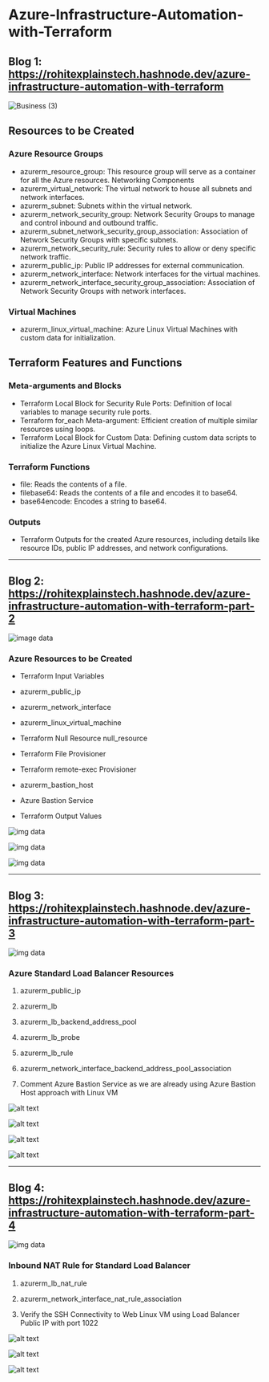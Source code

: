 # Azure-Infrastructure-Automation-with-Terraform
## Blog 1: https://rohitexplainstech.hashnode.dev/azure-infrastructure-automation-with-terraform
![Business (3)](https://github.com/user-attachments/assets/db8ab588-1124-40e6-bd61-c4fbc28dc25c)

## Resources to be Created
### Azure Resource Groups
- azurerm_resource_group: This resource group will serve as a container for all the Azure resources.
Networking Components
- azurerm_virtual_network: The virtual network to house all subnets and network interfaces.
- azurerm_subnet: Subnets within the virtual network.
- azurerm_network_security_group: Network Security Groups to manage and control inbound and outbound traffic.
- azurerm_subnet_network_security_group_association: Association of Network Security Groups with specific subnets.
- azurerm_network_security_rule: Security rules to allow or deny specific network traffic.
- azurerm_public_ip: Public IP addresses for external communication.
- azurerm_network_interface: Network interfaces for the virtual machines.
- azurerm_network_interface_security_group_association: Association of Network Security Groups with network interfaces.
  
### Virtual Machines
- azurerm_linux_virtual_machine: Azure Linux Virtual Machines with custom data for initialization.
## Terraform Features and Functions
### Meta-arguments and Blocks
- Terraform Local Block for Security Rule Ports: Definition of local variables to manage security rule ports.
- Terraform for_each Meta-argument: Efficient creation of multiple similar resources using loops.
- Terraform Local Block for Custom Data: Defining custom data scripts to initialize the Azure Linux Virtual Machine.
### Terraform Functions
- file: Reads the contents of a file.
- filebase64: Reads the contents of a file and encodes it to base64.
- base64encode: Encodes a string to base64.
### Outputs
- Terraform Outputs for the created Azure resources, including details like resource IDs, public IP addresses, and network configurations.

-----------------------------------------------------------------------------

## Blog 2: https://rohitexplainstech.hashnode.dev/azure-infrastructure-automation-with-terraform-part-2

![image data](<Business (4).png>)

### Azure Resources to be Created

- Terraform Input Variables

- azurerm_public_ip

- azurerm_network_interface

- azurerm_linux_virtual_machine

- Terraform Null Resource null_resource

- Terraform File Provisioner

- Terraform remote-exec Provisioner

- azurerm_bastion_host

- Azure Bastion Service

- Terraform Output Values

![img data](image.png)

![img data](image-1.png)

![img data](image-2.png)

-------------------------------------------------------------------------------

## Blog 3: https://rohitexplainstech.hashnode.dev/azure-infrastructure-automation-with-terraform-part-3

![img data](<Business (5).png>)

### Azure Standard Load Balancer Resources

1. azurerm_public_ip

2. azurerm_lb

3. azurerm_lb_backend_address_pool

4. azurerm_lb_probe

5. azurerm_lb_rule

6. azurerm_network_interface_backend_address_pool_association

7. Comment Azure Bastion Service as we are already using Azure Bastion Host approach with Linux VM

![alt text](image-3.png)

![alt text](image-4.png)

![alt text](image-5.png)

![alt text](image-6.png)

-------------------------------------------------------------------------------------------

## Blog 4: https://rohitexplainstech.hashnode.dev/azure-infrastructure-automation-with-terraform-part-4

![img data](<Business (6).png>)

### Inbound NAT Rule for Standard Load Balancer

1. azurerm_lb_nat_rule

2. azurerm_network_interface_nat_rule_association

3. Verify the SSH Connectivity to Web Linux VM using Load Balancer Public IP with port 1022

![alt text](image-7.png)

![alt text](image-8.png)

![alt text](image-9.png)